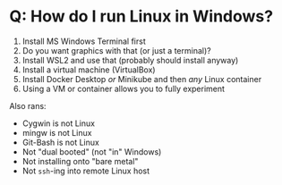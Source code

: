 # Q: How do I run Linux in Windows?

1. Install MS Windows Terminal first
1. Do you want graphics with that (or just a terminal)?
1. Install WSL2 and use that (probably should install anyway)
1. Install a virtual machine (VirtualBox)
1. Install Docker Desktop *or* Minikube and then *any* Linux container
1. Using a VM or container allows you to fully experiment

Also rans:

* Cygwin is not Linux
* mingw is not Linux
* Git-Bash is not Linux
* Not "dual booted" (not "in" Windows)
* Not installing onto "bare metal"
* Not `ssh`-ing into remote Linux host
